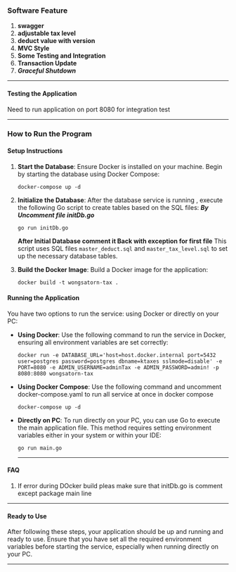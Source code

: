 ### Software Feature

1. **swagger**
2. **adjustable tax level**
3. **deduct value with version**
4. **MVC Style**
5. **Some Testing and Integration**
6. **Transaction Update**
7. ***Graceful Shutdown***

---

#### Testing the Application

Need to run application on port 8080 for integration test

---
### How to Run the Program

#### Setup Instructions

1. **Start the Database**:
   Ensure Docker is installed on your machine. Begin by starting the database using Docker Compose:
   ```
   docker-compose up -d
   ```

2. **Initialize the Database**:
   After the database service is running , execute the following Go script to create tables based on the SQL files:
   ***By Uncomment file initDb.go***
   ```
   go run initDb.go
   ```
   **After Initial Database comment it Back with exception for first file** This script uses SQL
   files `master_deduct.sql` and `master_tax_level.sql` to set up the necessary database tables.

3. **Build the Docker Image**:
   Build a Docker image for the application:
   ```
   docker build -t wongsatorn-tax .
   ```

#### Running the Application

You have two options to run the service: using Docker or directly on your PC:

- **Using Docker**:
  Use the following command to run the service in Docker, ensuring all environment variables are set correctly:
  ```
  docker run -e DATABASE_URL='host=host.docker.internal port=5432 user=postgres password=postgres dbname=ktaxes sslmode=disable' -e PORT=8080 -e ADMIN_USERNAME=adminTax -e ADMIN_PASSWORD=admin! -p 8080:8080 wongsatorn-tax
  ```
- **Using Docker Compose**:
  Use the following command and uncomment docker-compose.yaml to run all service at once in docker compose
  ```
  docker-compose up -d
  ```

- **Directly on PC**:
  To run directly on your PC, you can use Go to execute the main application file. This method requires setting
  environment variables either in your system or within your IDE:
  ```
  go run main.go
  ```
  ---

#### FAQ

1. If error during DOcker build pleas make sure that initDb.go is comment except package main line

---
#### Ready to Use

After following these steps, your application should be up and running and ready to use. Ensure that you have set all
the required environment variables before starting the service, especially when running directly on your PC.

---



